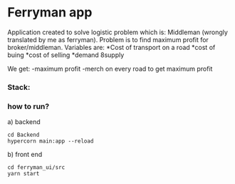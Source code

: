 <h1>Ferryman app</h1>

Application created to solve logistic problem which is: Middleman (wrongly translated by me as ferryman).
Problem is to find maximum profit for broker/middleman. Variables are: 
*Cost of transport on a road
*cost of buing
*cost of selling
*demand
8supply

We get: 
-maximum profit
-merch on every road to get maximum profit

<h3>Stack:</h3>


<h3>how to run?</h3>
a) backend

```
cd Backend
hypercorn main:app --reload
```
b) front end

```
cd ferryman_ui/src
yarn start
```


